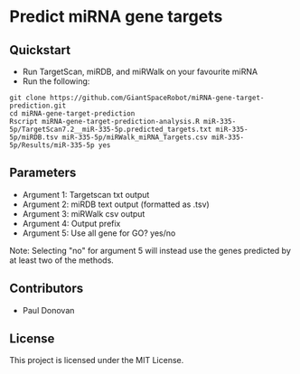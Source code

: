 # Predict miRNA gene targets

## Quickstart
* Run TargetScan, miRDB, and miRWalk on your favourite miRNA
* Run the following:
```
git clone https://github.com/GiantSpaceRobot/miRNA-gene-target-prediction.git
cd miRNA-gene-target-prediction
Rscript miRNA-gene-target-prediction-analysis.R miR-335-5p/TargetScan7.2__miR-335-5p.predicted_targets.txt miR-335-5p/miRDB.tsv miR-335-5p/miRWalk_miRNA_Targets.csv miR-335-5p/Results/miR-335-5p yes 
```

## Parameters
* Argument 1: Targetscan txt output
* Argument 2: miRDB text output (formatted as .tsv)
* Argument 3: miRWalk csv output
* Argument 4: Output prefix
* Argument 5: Use all gene for GO? yes/no

Note: Selecting "no" for argument 5 will instead use the genes predicted by at least two of the methods.

## Contributors
* Paul Donovan

## License
This project is licensed under the MIT License.

